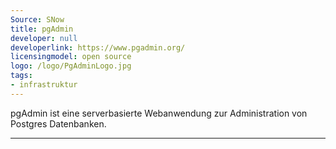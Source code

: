 ```yaml
---
Source: SNow
title: pgAdmin
developer: null
developerlink: https://www.pgadmin.org/
licensingmodel: open source
logo: /logo/PgAdminLogo.jpg
tags:
- infrastruktur
---
```

pgAdmin ist eine serverbasierte Webanwendung zur Administration von Postgres Datenbanken.

---
